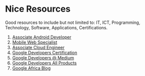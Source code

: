 # Nice Resources
Good resources to include but not limited to: IT, ICT, Programming, Technology, Software, Applications, Certifications.

1. <a href="https://developers.google.com/training/certification/associate-android-developer/">Associate Android Developer</a>
2. <a href="https://developers.google.com/training/certification/mobile-web-specialist/">Mobile Web Specialist</a>
3. <a href="https://cloud.google.com/certification/cloud-engineer">Associate Cloud Engineer</a>
4. <a href="https://developers.google.com/training/certification/">Google Developers Certification</a>
5. <a href="https://medium.com/google-developers">Google Developers @ Medium</a>
6. <a href="https://developers.google.com/products/">Google Developers All Products</a>
7. <a href="https://africa.googleblog.com/">Google Africa Blog</a>
<a></a>
<a></a>
<a></a>
<a></a>

